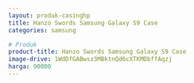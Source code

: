 ```yaml
---
layout: produk-casinghp
title: Hanzo Swords Samsung Galaxy S9 Case
categories: samsung

# Produk
product-title: Hanzo Swords Samsung Galaxy S9 Case
image-drive: 1WdDfGABwsz3MBktnQd6cXTKMDbffAqzj
harga: 90000
---
```

